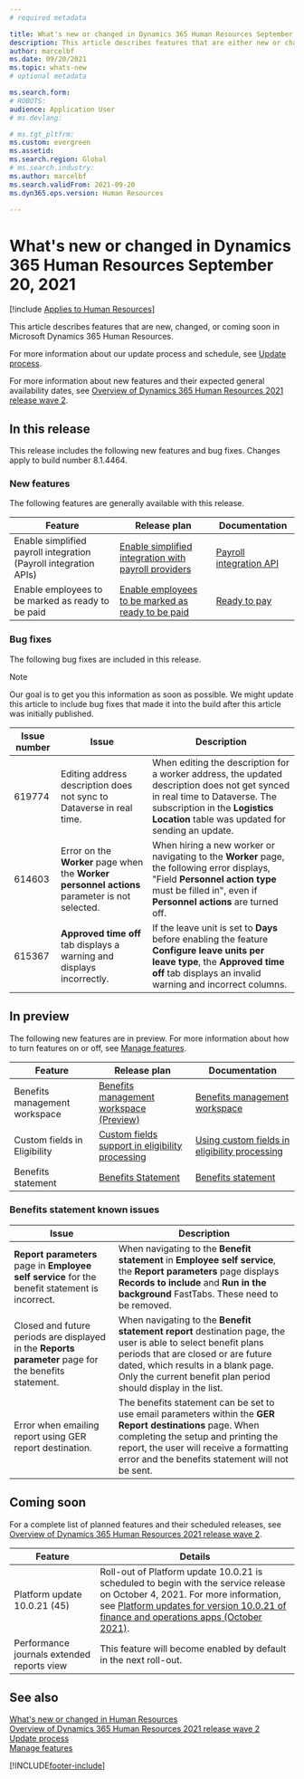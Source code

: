 ```yaml
---
# required metadata

title: What's new or changed in Dynamics 365 Human Resources September 20, 2021
description: This article describes features that are either new or changed in Microsoft Dynamics 365 Human Resources for September 20, 2021.
author: marcelbf
ms.date: 09/20/2021
ms.topic: whats-new
# optional metadata

ms.search.form:
# ROBOTS:
audience: Application User
# ms.devlang:

# ms.tgt_pltfrm:
ms.custom: evergreen
ms.assetid:
ms.search.region: Global
# ms.search.industry:
ms.author: marcelbf
ms.search.validFrom: 2021-09-20
ms.dyn365.ops.version: Human Resources

---
```


# What's new or changed in Dynamics 365 Human Resources September 20, 2021

[!include [Applies to Human Resources](../includes/applies-to-hr.md)]

This article describes features that are new, changed, or coming soon in Microsoft Dynamics 365 Human Resources.

For more information about our update process and schedule, see [Update process](hr-admin-setup-update-process.md).

For more information about new features and their expected general availability dates, see [Overview of Dynamics 365 Human Resources 2021 release wave 2](/dynamics365-release-plan/2021wave2/human-resources/dynamics365-human-resources/).

## In this release

This release includes the following new features and bug fixes. Changes apply to build number 8.1.4464.

### New features

The following features are generally available with this release.

| Feature | Release plan | Documentation |
|---|---|---|
| Enable simplified payroll integration (Payroll integration APIs) | [Enable simplified integration with payroll providers](/dynamics365-release-plan/2021wave1/human-resources/dynamics365-human-resources/enable-simplified-integration-payroll-providers) | [Payroll integration API](hr-admin-integration-payroll-api-introduction.md) |
| Enable employees to be marked as ready to be paid | [Enable employees to be marked as ready to be paid](/dynamics365-release-plan/2021wave1/human-resources/dynamics365-human-resources/enable-employees-be-marked-as-ready-pay) | [Ready to pay](/dynamics365/human-resources/hr-compensation-payroll) |

### Bug fixes

The following bug fixes are included in this release.

> [!NOTE]
> Our goal is to get you this information as soon as possible. We might update this article to include bug fixes that made it into the build after this article was initially published.

| Issue number | Issue | Description |
|---|---|---|
| 619774 | Editing address description does not sync to Dataverse in real time. | When editing the description for a worker address, the updated description does not get synced in real time to Dataverse. The subscription in the **Logistics Location** table was updated for sending an update. |
| 614603| Error on the **Worker** page when the **Worker personnel actions** parameter is not selected. | When hiring a new worker or navigating to the **Worker** page, the following error displays, "Field **Personnel action type** must be filled in", even if **Personnel actions** are turned off. |
| 615367 | **Approved time off** tab displays a warning and displays incorrectly. | If the leave unit is set to **Days** before enabling the feature **Configure leave units per leave type**, the **Approved time off** tab displays an invalid warning and incorrect columns. |


## In preview

The following new features are in preview. For more information about how to turn features on or off, see [Manage features](hr-admin-manage-features.md).

| Feature | Release plan | Documentation |
|---|---|---|
| Benefits management workspace | [Benefits management workspace (Preview)](/dynamics365-release-plan/2020wave2/human-resources/dynamics365-human-resources/benefits-management-workspace) | [Benefits management workspace](hr-benefits-management-workspace.md) |
| Custom fields in Eligibility |[Custom fields support in eligibility processing](/dynamics365-release-plan/2021wave1/human-resources/dynamics365-human-resources/custom-field-support-benefits-management) | [Using custom fields in eligibility processing](/dynamics365/human-resources/hr-benefits-setup-eligibility-rules#using-custom-fields-in-eligibility-rules) |
| Benefits statement |[Benefits Statement](/dynamics365-release-plan/2021wave1/human-resources/dynamics365-human-resources/benefits-summary-statement) | [Benefits statement](hr-benefits-statement.md) |

### Benefits statement known issues

| Issue | Description |
|---|---|
| **Report parameters** page in **Employee self service** for the benefit statement is incorrect. | When navigating to the **Benefit statement** in **Employee self service**, the **Report parameters** page displays **Records to include** and **Run in the background** FastTabs.  These need to be removed. |
| Closed and future periods are displayed in the **Reports parameter** page for the benefits statement. | When navigating to the **Benefit statement report** destination page, the user is able to select benefit plans periods that are closed or are future dated, which results in a blank page. Only the current benefit plan period should display in the list. |
|Error when emailing report using GER report destination. | The benefits statement can be set to use email parameters within the **GER Report destinations** page. When completing the setup and printing the report, the user will receive a formatting error and the benefits statement will not be sent.|


## Coming soon

For a complete list of planned features and their scheduled releases, see [Overview of Dynamics 365 Human Resources 2021 release wave 2](/dynamics365-release-plan/2021wave2/human-resources/dynamics365-human-resources/).

| Feature | Details |
|---|---|
| Platform update 10.0.21 (45) | Roll-out of Platform update 10.0.21 is scheduled to begin with the service release on October 4, 2021. For more information, see [Platform updates for version 10.0.21 of finance and operations apps (October 2021)](/dynamics365/fin-ops-core/dev-itpro/get-started/whats-new-platform-updates-10-0-21). |
|Performance journals extended reports view | This feature will become enabled by default in the next roll-out. |


## See also

[What's new or changed in Human Resources](hr-admin-whats-new.md)</br>
[Overview of Dynamics 365 Human Resources 2021 release wave 2](/dynamics365-release-plan/2021wave2/human-resources/dynamics365-human-resources/)</br>
[Update process](hr-admin-setup-update-process.md)</br>
[Manage features](hr-admin-manage-features.md)

[!INCLUDE[footer-include](../includes/footer-banner.md)]

